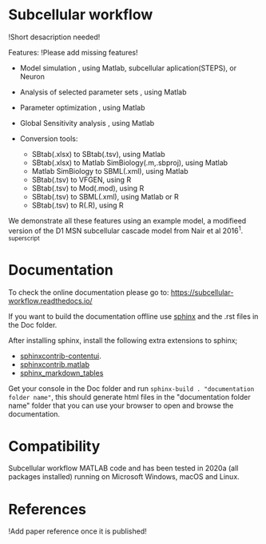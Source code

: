 Subcellular workflow
====================
!Short desacription needed!

Features: !Please add missing features!

* Model simulation , using Matlab, subcellular aplication(STEPS), or Neuron
* Analysis of selected parameter sets , using Matlab
* Parameter optimization , using Matlab
* Global Sensitivity analysis , using Matlab
* Conversion tools:

  * SBtab(.xlsx) to SBtab(.tsv), using Matlab
  * SBtab(.xlsx) to Matlab SimBiology(.m,.sbproj), using Matlab
  * Matlab SimBiology to SBML(.xml), using Matlab
  * SBtab(.tsv) to VFGEN, using R
  * SBtab(.tsv) to Mod(.mod), using R
  * SBtab(.tsv) to SBML(.xml), using Matlab or R
  * SBtab(.tsv) to R(.R), using R

We demonstrate all these features using an example model, a modifieed version of the D1 MSN subcellular cascade model from Nair et al 2016<sup>1</sup>.
<sup>superscript</sup>
# Documentation

To check the online documentation please go to: https://subcellular-workflow.readthedocs.io/

If you want to build the documentation offline use [sphinx](https://www.sphinx-doc.org/en/master/) and the .rst files in the Doc folder.

After installing sphinx, install the following extra extensions to sphinx;

* [sphinxcontrib-contentui](https://sphinxcontrib-contentui.readthedocs.io/en/latest/installation.html).
* [sphinxcontrib.matlab](https://pypi.org/project/sphinxcontrib-matlabdomain/)
* [sphinx_markdown_tables](https://pypi.org/project/sphinx-markdown-tables/)

Get your console in the Doc folder and run `sphinx-build . "documentation folder name"`, this should generate html files in the "documentation folder name" folder that you can use your browser to open and browse the documentation.

# Compatibility

Subcellular workflow MATLAB code and has been tested in 2020a (all packages installed) running on Microsoft Windows, macOS and Linux.

# References

!Add paper reference once it is published!
